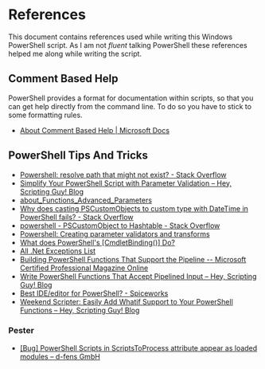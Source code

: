 # References

This document contains references used while writing this Windows PowerShell script. As I am not _fluent_ talking PowerShell these references helped me along while writing the script.

## Comment Based Help

PowerShell provides a format for documentation within scripts, so that you can get help directly from the command line. To do so you have to stick to some formatting rules.

* [About Comment Based Help | Microsoft Docs][MS-PS-COMMENTS]

## PowerShell Tips And Tricks

* [Powershell: resolve path that might not exist? - Stack Overflow][SO-RESOLVE-PATH]
* [Simplify Your PowerShell Script with Parameter Validation – Hey, Scripting Guy! Blog][BLOG-VALIDATE-PARAMETERS]
* [about_Functions_Advanced_Parameters][]
* [Why does casting PSCustomObjects to custom type with DateTime in PowerShell fails? - Stack Overflow][SO-PSCustomObject-1]
* [powershell - PSCustomObject to Hashtable - Stack Overflow][SO-PSCustomObject-1]
* [Powershell: Creating parameter validators and transforms][KM-Parameter-Validation]
* [What does PowerShell's \[CmdletBinding()\] Do?][DJ-CMDLETBINDING]
* [All .Net Exceptions List][NET-EXCEPTIONS]
* [Building PowerShell Functions That Support the Pipeline -- Microsoft Certified Professional Magazine Online][MS-FUNC-PIPELINE]
* [Write PowerShell Functions That Accept Pipelined Input – Hey, Scripting Guy! Blog][HSG-FUNC-PIPELINE]
* [Best IDE/editor for PowerShell? - Spiceworks][POWERSHELL_IDES]
* [Weekend Scripter: Easily Add Whatif Support to Your PowerShell Functions – Hey, Scripting Guy! Blog][PS-WHATIF]

### Pester

* [\[Bug\] PowerShell Scripts in ScriptsToProcess attribute appear as loaded modules – d-fens GmbH][BUG-ScriptsToProcess]

<!-- Links -->

[MS-PS-COMMENTS]: <https://docs.microsoft.com/en-us/powershell/module/microsoft.powershell.core/about/about_comment_based_help?view=powershell-6> "About Comment Based Help | Microsoft Docs"
[SO-RESOLVE-PATH]: <https://stackoverflow.com/questions/3038337/powershell-resolve-path-that-might-not-exist> "Powershell: resolve path that might not exist? - Stack Overflow"
[BLOG-VALIDATE-PARAMETERS]: <https://blogs.technet.microsoft.com/heyscriptingguy/2011/05/15/simplify-your-powershell-script-with-parameter-validation/> "Simplify Your PowerShell Script with Parameter Validation – Hey, Scripting Guy! Blog"
[about_Functions_Advanced_Parameters]: <https://technet.microsoft.com/en-us/library/dd347600.aspx> "about_Functions_Advanced_Parameters"
[SO-PSCustomObject-1]: <https://stackoverflow.com/questions/38217736/why-does-casting-pscustomobjects-to-custom-type-with-datetime-in-powershell-fail> "Why does casting PSCustomObjects to custom type with DateTime in PowerShell fails? - Stack Overflow"
[SO-PSCustomObject-1]: <https://stackoverflow.com/questions/3740128/pscustomobject-to-hashtable> "powershell - PSCustomObject to Hashtable - Stack Overflow"
[KM-Parameter-Validation]: <https://kevinmarquette.github.io/2017-02-20-Powershell-creating-parameter-validators-and-transforms/> "Powershell: Creating parameter validators and transforms"
[DJ-CMDLETBINDING]: <http://www.itprotoday.com/management-mobility/what-does-powershells-cmdletbinding-do> "What does PowerShell's [CmdletBinding()] Do?"
[BUG-ScriptsToProcess]: <https://d-fens.ch/2014/11/26/bug-powershell-scripts-in-scriptstoprocess-attribute-appear-as-loaded-modules/> "[Bug] PowerShell Scripts in ScriptsToProcess attribute appear as loaded modules – d-fens GmbH"
[NET-EXCEPTIONS]: <https://kevinmarquette.github.io/2017-04-07-all-dotnet-exception-list/?utm_source=blog&amp;amp;amp;utm_medium=blog&amp;amp;amp;utm_content=crosspost> "All .Net Exceptions List"
[MS-FUNC-PIPELINE]: <https://mcpmag.com/articles/2015/05/20/functions-that-support-the-pipeline.aspx> "Building PowerShell Functions That Support the Pipeline -- Microsoft Certified Professional Magazine Online"
[HSG-FUNC-PIPELINE]: <https://blogs.technet.microsoft.com/heyscriptingguy/2010/12/31/write-powershell-functions-that-accept-pipelined-input/> "Write PowerShell Functions That Accept Pipelined Input – Hey, Scripting Guy! Blog"
[POWERSHELL_IDES]: <https://community.spiceworks.com/topic/1962830-best-ide-editor-for-powershell> "Best IDE/editor for PowerShell? - Spiceworks"
[PS-WHATIF]: <https://blogs.technet.microsoft.com/heyscriptingguy/2012/07/08/weekend-scripter-easily-add-whatif-support-to-your-powershell-functions/> "Weekend Scripter: Easily Add Whatif Support to Your PowerShell Functions – Hey, Scripting Guy! Blog"